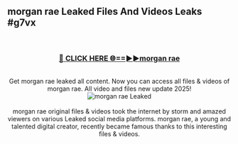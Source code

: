 ## morgan rae Leaked Files And Videos Leaks #g7vx
<br>
<div align="center">
<h3><a href="https://watchclip.my.id/morgan rae" rel="nofollow">🔴 CLICK HERE 🌐==►►morgan rae</a></h3>
<br>
Get morgan rae leaked all content. Now you can access all files & videos of morgan rae. All video and files new update 2025!
<br>
<a href="https://watchclip.my.id/morgan rae" rel="nofollow" data-target="animated-image.originalLink"><img src="https://i.ibb.co.com/WyWwxjT/player-gif2.gif" alt="morgan rae Leaked" style="max-width: 100%; display: inline-block;" data-target="animated-image.originalImage"></a>
<br><br>
morgan rae original files & videos took the internet by storm and amazed viewers on various Leaked social media platforms. morgan rae, a young and talented digital creator, recently became famous thanks to this interesting files & videos.
</div>
<br>